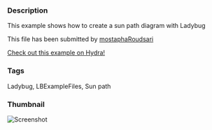 ### Description 
This example shows how to create a sun path diagram with Ladybug

This file has been submitted by [mostaphaRoudsari](https://github.com/mostaphaRoudsari)

[Check out this example on Hydra!](http://hydrashare.github.io/hydra/viewer?owner=mostaphaRoudsari&fork=hydra_1&id=Sun_path)
### Tags 
Ladybug, LBExampleFiles, Sun path
### Thumbnail 
![Screenshot](https://raw.githubusercontent.com/mostaphaRoudsari/hydra/master/Sun_path/thumbnail.png)
